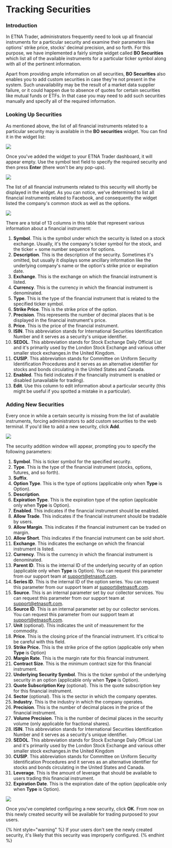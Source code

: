 # Tracking Securities

### Introduction

In ETNA Trader, administrators frequently need to look up all financial instruments for a particular security and examine their parameters like options' strike price, stocks' decimal precision, and so forth. For this purpose, we have implemented a fairly simple widget called **BO Securities** which list all of the available instruments for a particular ticker symbol along with all of the pertinent information.

Apart from providing ample information on all securities, **BO Securities** also enables you to add custom securities in case they're not present in the system. Such unavailability may be the result of a market data supplier failure, or it could happen due to absence of quotes for certain securities like mutual funds or ETFs. In that case you may need to add such securities manually and specify all of the required information.

### Looking Up Securities 

As mentioned above, the list of all financial instruments related to a particular security may is available in the **BO securities** widget. You can find it in the widget list:

![](../../.gitbook/assets/screenshot-2019-02-01-at-18.01.54.png)

Once you've added the widget to your ETNA Trader dashboard, it will appear empty. Use the symbol text field to specify the required security and then press **Enter** \(there won't be any pop-ups\). 

![](../../.gitbook/assets/screenshot-2019-02-01-at-18.06.36.png)

The list of all financial instruments related to this security will shortly be displayed in the widget. As you can notice, we've determined to list all financial instruments related to Facebook, and consequently the widget listed the company's common stock as well as the options. 

![](../../.gitbook/assets/screenshot-2019-02-01-at-18.23.35.png)

There are a total of 13 columns in this table that represent various information about a financial instrument:

1. **Symbol**. This is the symbol under which the security is listed on a stock exchange. Usually, it's the company's ticker symbol for the stock, and the ticker + some number sequence for options.
2. **Description**. This is the description of the security. Sometimes it's omitted, but usually it displays some ancillary information like the underlying company's name or the option's strike price or expiration date.
3. **Exchange**. This is the exchange on which the financial instrument is listed.
4. **Currency**. This is the currency in which the financial instrument is denominated.
5. **Type**. This is the type of the financial instrument that is related to the specified ticker symbol.
6. **Strike Price**. This is the strike price of the option.
7. **Precision**. This represents the number of decimal places that is be displayed in the financial instrument's price.
8. **Price**. This is the price of the financial instrument.
9. **ISIN**. This abbreviation stands for International Securities Identification Number and it serves as a security's unique identifier.
10. **SEDOL**. This abbreviation stands for Stock Exchange Daily Official List and it's primarily used by the London Stock Exchange and various other smaller stock exchanges.in the United Kingdom. 
11. **CUSIP**. This abbreviation stands for Committee on Uniform Security Identification Procedures and it serves as an alternative identifier for stocks and bonds circulating in the United States and Canada.
12. **Enabled**. This field indicates if the financially instrument is enabled or disabled \(unavailable for trading\).
13. **Edit**. Use this column to edit information about a particular security \(this might be useful if you spotted a mistake in a particular\).

### Adding New Securities

Every once in while a certain security is missing from the list of available instruments, forcing administrators to add custom securities to the web terminal. If you'd like to add a new security, click **Add**.

![](../../.gitbook/assets/screenshot-2019-02-01-at-20.22.49.png)

The security addition window will appear, prompting you to specify the following parameters:

1. **Symbol**. This is ticker symbol for the specified security.
2. **Type**. This is the type of the financial instrument \(stocks, options, futures, and so forth\).
3. **Suffix**. 
4. **Option Type**. This is the type of options \(applicable only when **Type** is Option\).
5. **Description**.
6. **Expiration Type**. This is the expiration type of the option \(applicable only when **Type** is Option\).
7. **Enabled**. This indicates if the financial instrument should be enabled.
8. **Allow Trade**. This indicates if the financial instrument should be tradable by users.
9. **Allow Margin**. This indicates if the financial instrument can be traded on margin.
10. **Allow Short**. This indicates if the financial instrument can be sold short.
11. **Exchange**. This indicates the exchange on which the financial instrument is listed.
12. **Currency**. This is the currency in which the financial instrument is denominated.
13. **Parent ID**. This is the internal ID of the underlying security of an option \(applicable only when **Type** is Option\). You can request this parameter from our support team at support@etnasoft.com.
14. **Series ID**. This is the internal ID of the option series. You can request this parameter from our support team at support@etnasoft.com.
15. **Source**. This is an internal parameter set by our collector services. You can request this parameter from our support team at support@etnasoft.com.
16. **Source ID**. This is an internal parameter set by our collector services. You can request this parameter from our support team at support@etnasoft.com.
17. **Unit** \(optional\). This indicates the unit of measurement for the commodity.
18. **Price**. This is the closing price of the financial instrument. It's critical to be careful with this field.
19. **Strike Price.** This is the strike price of the option \(applicable only when **Type** is Option\)
20. **Margin Rate**. This is the margin rate for this financial instrument.
21. **Contract Size**. This is the minimum contract size for this financial instrument.
22. **Underlying Security Symbol**. This is the ticker symbol of the underlying security in an option \(applicable only when **Type** is Option\).
23. **Quote Subscription Key** \(optional\). This is the quote subscription key for this financial instrument.
24. **Sector** \(optional\). This is the sector in which the company operates.
25. **Industry**. This is the industry in which the company operates.
26. **Precision**. This is the number of decimal places in the price of the financial instrument.
27. **Volume Precision**. This is the number of decimal places in the security volume \(only applicable for fractional shares\).
28. **ISIN**. This abbreviation stands for International Securities Identification Number and it serves as a security's unique identifier.
29. **SEDOL**. This abbreviation stands for Stock Exchange Daily Official List and it's primarily used by the London Stock Exchange and various other smaller stock exchanges.in the United Kingdom 
30. **CUSIP**. This abbreviation stands for Committee on Uniform Security Identification Procedures and it serves as an alternative identifier for stocks and bonds circulating in the United States and Canada.
31. **Leverage**. This is the amount of leverage that should be available to users trading this financial instrument.
32. **Expiration Date**. This is the expiration date of the option \(applicable only when **Type** is Option\).

![](../../.gitbook/assets/screenshot-2019-02-01-at-19.43.08.png)

Once you've completed configuring a new security, click **OK**. From now on this newly created security will be available for trading purposed to your users. 

{% hint style="warning" %}
If your users don't see the newly created security, it's likely that this security was improperly configured.
{% endhint %}









